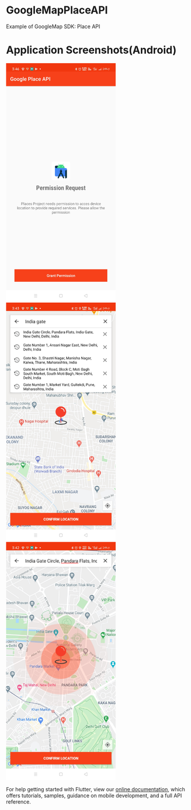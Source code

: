 # GoogleMapPlaceAPI
Example of GoogleMap SDK: Place API

# Application Screenshots(Android)

<img src="https://github.com/ervinod/GoogleMapPlaceAPI/blob/master/screenshots/screenshot_1.jpg" width="300"><img src="https://github.com/ervinod/GoogleMapPlaceAPI/blob/master/screenshots/screenshot_2.jpg" width="300"><img src="https://github.com/ervinod/GoogleMapPlaceAPI/blob/master/screenshots/screenshot_3.jpg" width="300">


For help getting started with Flutter, view our
[online documentation](https://flutter.dev/docs), which offers tutorials,
samples, guidance on mobile development, and a full API reference.
